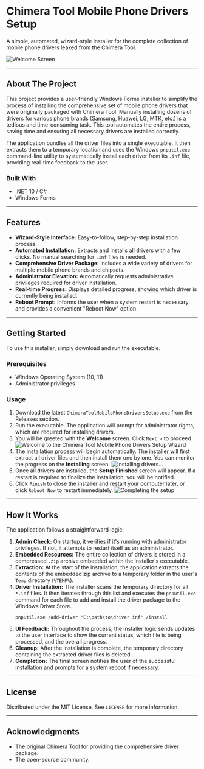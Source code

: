 # Chimera Tool Mobile Phone Drivers Setup

A simple, automated, wizard-style installer for the complete collection of mobile phone drivers leaked from the Chimera Tool.

![Welcome Screen](https://github.com/user-attachments/assets/7c9be1b3-eae2-4f00-aaf0-4d1d3ee689f0)

---

## About The Project

This project provides a user-friendly Windows Forms installer to simplify the process of installing the comprehensive set of mobile phone drivers that were originally packaged with Chimera Tool. Manually installing dozens of drivers for various phone brands (Samsung, Huawei, LG, MTK, etc.) is a tedious and time-consuming task. This tool automates the entire process, saving time and ensuring all necessary drivers are installed correctly.

The application bundles all the driver files into a single executable. It then extracts them to a temporary location and uses the Windows `pnputil.exe` command-line utility to systematically install each driver from its `.inf` file, providing real-time feedback to the user.

### Built With
*   .NET 10 / C#
*   Windows Forms

---
## Features

*   **Wizard-Style Interface:** Easy-to-follow, step-by-step installation process.
*   **Automated Installation:** Extracts and installs all drivers with a few clicks. No manual searching for `.inf` files is needed.
*   **Comprehensive Driver Package:** Includes a wide variety of drivers for multiple mobile phone brands and chipsets.
*   **Administrator Elevation:** Automatically requests administrative privileges required for driver installation.
*   **Real-time Progress:** Displays detailed progress, showing which driver is currently being installed.
*   **Reboot Prompt:** Informs the user when a system restart is necessary and provides a convenient "Reboot Now" option.

---
## Getting Started

To use this installer, simply download and run the executable.

### Prerequisites
*   Windows Operating System (10, 11)
*   Administrator privileges

### Usage

1.  Download the latest `ChimeraToolMobilePhoneDriversSetup.exe` from the Releases section.
2.  Run the executable. The application will prompt for administrator rights, which are required for installing drivers.
3.  You will be greeted with the **Welcome** screen. Click `Next >` to proceed.
    ![Welcome to the Chimera Tool Mobile Phone Drivers Setup Wizard](https://github.com/user-attachments/assets/7c9be1b3-eae2-4f00-aaf0-4d1d3ee689f0)
4.  The installation process will begin automatically. The installer will first extract all driver files and then install them one by one. You can monitor the progress on the **Installing** screen.
    ![Installing drivers...](https://github.com/user-attachments/assets/744d1755-4427-4a1c-9eef-b9b2fec70651)
5.  Once all drivers are installed, the **Setup Finished** screen will appear. If a restart is required to finalize the installation, you will be notified.
6.  Click `Finish` to close the installer and restart your computer later, or click `Reboot Now` to restart immediately.
    ![Completing the setup](https://github.com/user-attachments/assets/0a5c304e-f381-4823-a5f3-5b8cef8fb9fe)

---
## How It Works

The application follows a straightforward logic:
1.  **Admin Check:** On startup, it verifies if it's running with administrator privileges. If not, it attempts to restart itself as an administrator.
2.  **Embedded Resources:** The entire collection of drivers is stored in a compressed `.zip` archive embedded within the installer's executable.
3.  **Extraction:** At the start of the installation, the application extracts the contents of the embedded zip archive to a temporary folder in the user's `Temp` directory (`%TEMP%`).
4.  **Driver Installation:** The installer scans the temporary directory for all `*.inf` files. It then iterates through this list and executes the `pnputil.exe` command for each file to add and install the driver package to the Windows Driver Store.
    ```shell
    pnputil.exe /add-driver "C:\path\to\driver.inf" /install
    ```
5.  **UI Feedback:** Throughout the process, the installer logic sends updates to the user interface to show the current status, which file is being processed, and the overall progress.
6.  **Cleanup:** After the installation is complete, the temporary directory containing the extracted driver files is deleted.
7.  **Completion:** The final screen notifies the user of the successful installation and prompts for a system reboot if necessary.

---
## License

Distributed under the MIT License. See `LICENSE` for more information.

---
## Acknowledgments
*   The original Chimera Tool for providing the comprehensive driver package.
*   The open-source community.